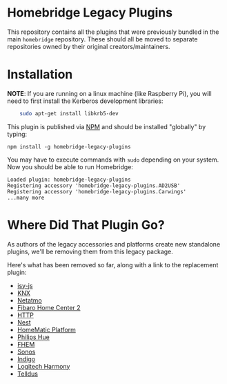 
# Homebridge Legacy Plugins

This repository contains all the plugins that were previously bundled in the main `homebridge` repository. These should all be moved to separate repositories owned by their original creators/maintainers.

# Installation

**NOTE**: If you are running on a linux machine (like Raspberry Pi), you will need to first install the Kerberos development libraries:

```sh
    sudo apt-get install libkrb5-dev
```

This plugin is published via [NPM](https://www.npmjs.com/package/homebridge-legacy-plugins) and should be installed "globally" by typing:

    npm install -g homebridge-legacy-plugins

You may have to execute commands with `sudo` depending on your system. Now you should be able to run Homebridge:

    Loaded plugin: homebridge-legacy-plugins
    Registering accessory 'homebridge-legacy-plugins.AD2USB'
    Registering accessory 'homebridge-legacy-plugins.Carwings'
    ...many more

# Where Did That Plugin Go?

As authors of the legacy accessories and platforms create new standalone plugins, we'll be removing them from this legacy package.

Here's what has been removed so far, along with a link to the replacement plugin:

  * [isy-js](https://github.com/rodtoll/homebridge-isy-js)
  * [KNX](https://github.com/snowdd1/homebridge-knx)
  * [Netatmo](https://github.com/planetk/homebridge-netatmo)
  * [Fibaro Home Center 2](https://github.com/ilcato/homebridge-Fibaro-HC2)
  * [HTTP](https://github.com/rudders/homebridge-http)
  * [Nest](https://github.com/kraigm/homebridge-nest)
  * [HomeMatic Platform](https://github.com/thkl/homebridge-homematic)
  * [Philips Hue](https://github.com/thkl/homebridge-philipshue)
  * [FHEM](https://github.com/justme-1968/homebridge-fhem.git)
  * [Sonos](https://github.com/nfarina/homebridge-sonos)
  * [Indigo](https://www.npmjs.com/package/homebridge-indigo)
  * [Logitech Harmony](https://www.npmjs.com/package/homebridge-harmonyhub)
  * [Telldus](https://github.com/johngson/homebridge-telldus)